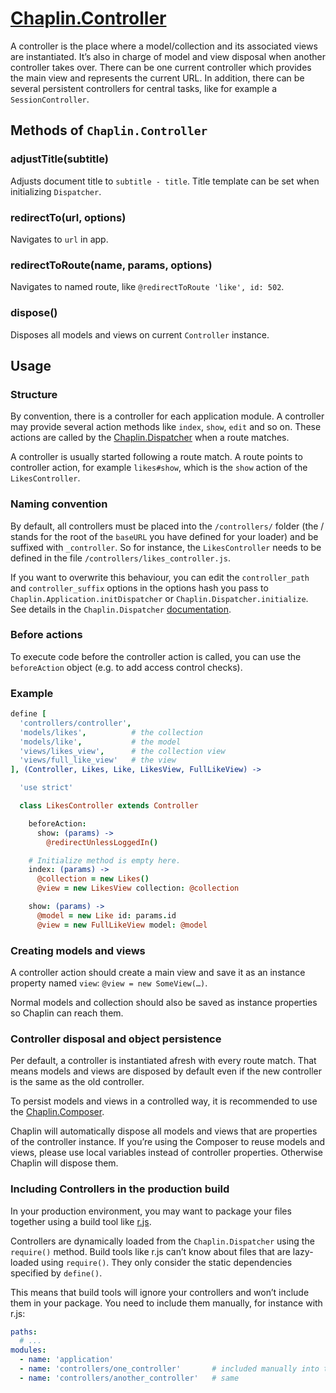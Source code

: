 # [Chaplin.Controller](../src/chaplin/controllers/controller.coffee)

A controller is the place where a model/collection and its associated views are instantiated. It’s also in charge of model and view disposal when another controller takes over. There can be one current controller which provides the main view and represents the current URL. In addition, there can be several persistent controllers for central tasks, like for example a `SessionController`.

## Methods of `Chaplin.Controller`

### adjustTitle(subtitle)
Adjusts document title to `subtitle - title`. Title template can be set when initializing `Dispatcher`.

### redirectTo(url, options)

Navigates to `url` in app.

### redirectToRoute(name, params, options)

Navigates to named route, like `@redirectToRoute 'like', id: 502`.

### dispose()

Disposes all models and views on current `Controller` instance.

## Usage

### Structure

By convention, there is a controller for each application module. A controller may provide several action methods like `index`, `show`, `edit` and so on. These actions are called by the [Chaplin.Dispatcher](./chaplin.dispatcher.md) when a route matches.

A controller is usually started following a route match. A route points to controller action, for example `likes#show`, which is the `show` action of the `LikesController`.


### Naming convention

By default, all controllers must be placed into the `/controllers/`  folder (the / stands for the root of the `baseURL` you have defined for your loader) and be suffixed with `_controller`. So for instance, the `LikesController` needs to be defined in the file `/controllers/likes_controller.js`.

If you want to overwrite this behaviour, you can edit the `controller_path` and `controller_suffix` options in the options hash you pass to `Chaplin.Application.initDispatcher` or `Chaplin.Dispatcher.initialize`. See details in the `Chaplin.Dispatcher` [documentation](./chaplin.dispatcher.md#initialize).


### Before actions

To execute code before the controller action is called, you can use the `beforeAction` object (e.g. to add access control checks).


### Example

```coffeescript
define [
  'controllers/controller',
  'models/likes',          # the collection
  'models/like',           # the model
  'views/likes_view',      # the collection view
  'views/full_like_view'   # the view
], (Controller, Likes, Like, LikesView, FullLikeView) ->

  'use strict'

  class LikesController extends Controller

    beforeAction:
      show: (params) ->
        @redirectUnlessLoggedIn()

    # Initialize method is empty here.
    index: (params) ->
      @collection = new Likes()
      @view = new LikesView collection: @collection

    show: (params) ->
      @model = new Like id: params.id
      @view = new FullLikeView model: @model
```

### Creating models and views

A controller action should create a main view and save it as an instance property named `view`: `@view = new SomeView(…)`.

Normal models and collection should also be saved as instance properties so Chaplin can reach them.

### Controller disposal and object persistence

Per default, a controller is instantiated afresh with every route match. That means models and views are disposed by default even if the new controller is the same as the old controller.

To persist models and views in a controlled way, it is recommended to use the [Chaplin.Composer](./chaplin.composer.md).

Chaplin will automatically dispose all models and views that are properties of the controller instance. If you’re using the Composer to reuse models and views, please use local variables instead of controller properties. Otherwise Chaplin will dispose them.

### Including Controllers in the production build

In your production environment, you may want to package your files together using a build tool like [r.js](http://requirejs.org/docs/optimization.html).

Controllers are dynamically loaded from the `Chaplin.Dispatcher` using the `require()` method. Build tools like r.js can’t know about files that are lazy-loaded using `require()`. They only consider the static dependencies specified by `define()`.

This means that build tools will ignore your controllers and won’t include them in your package. You need to include them manually, for instance with r.js:

```yaml
paths:
  # ...
modules:
  - name: 'application'
  - name: 'controllers/one_controller'       # included manually into the build
  - name: 'controllers/another_controller'   # same
```
